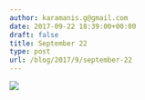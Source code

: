 ```yaml
---
author: karamanis.g@gmail.com
date: 2017-09-22 18:39:00+00:00
draft: false
title: September 22
type: post
url: /blog/2017/9/september-22
---
```




  
   ![](IMG_2302.GIF)

  


